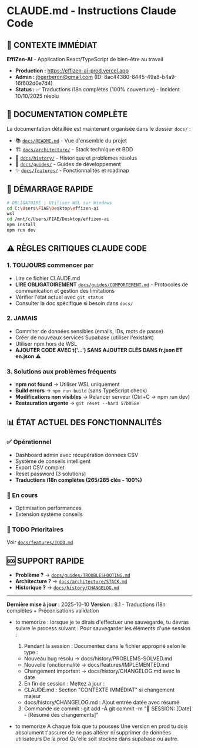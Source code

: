# CLAUDE.md - Instructions Claude Code

## 🎯 CONTEXTE IMMÉDIAT

**EffiZen-AI** - Application React/TypeScript de bien-être au travail
- **Production :** https://effizen-ai-prod.vercel.app
- **Admin :** jbgerberon@gmail.com (ID: 8ac44380-8445-49a8-b4a9-16f602d0e7d4)
- **Status :** ✅ Traductions i18n complètes (100% couverture) - Incident 10/10/2025 résolu

## 📁 DOCUMENTATION COMPLÈTE

La documentation détaillée est maintenant organisée dans le dossier `docs/` :

- 📚 [`docs/README.md`](docs/README.md) - Vue d'ensemble du projet
- 🏗️ [`docs/architecture/`](docs/architecture/) - Stack technique et BDD
- 📜 [`docs/history/`](docs/history/) - Historique et problèmes résolus
- 📖 [`docs/guides/`](docs/guides/) - Guides de développement
- ✨ [`docs/features/`](docs/features/) - Fonctionnalités et roadmap

## 🚀 DÉMARRAGE RAPIDE

```bash
# OBLIGATOIRE : Utiliser WSL sur Windows
cd C:\Users\FIAE\Desktop\effizen-ai
wsl
cd /mnt/c/Users/FIAE/Desktop/effizen-ai
npm install
npm run dev
```

## ⚠️ RÈGLES CRITIQUES CLAUDE CODE

### 1. TOUJOURS commencer par
- Lire ce fichier CLAUDE.md
- **LIRE OBLIGATOIREMENT** [`docs/guides/COMPORTEMENT.md`](docs/guides/COMPORTEMENT.md) - Protocoles de communication et gestion des limitations
- Vérifier l'état actuel avec `git status`
- Consulter la doc spécifique si besoin dans `docs/`

### 2. JAMAIS
- Commiter de données sensibles (emails, IDs, mots de passe)
- Créer de nouveaux services Supabase (utiliser l'existant)
- Utiliser npm hors de WSL
- **AJOUTER CODE AVEC t('...') SANS AJOUTER CLÉS DANS fr.json ET en.json** ⚠️

### 3. Solutions aux problèmes fréquents
- **npm not found** → Utiliser WSL uniquement
- **Build errors** → `npm run build` (sans TypeScript check)
- **Modifications non visibles** → Relancer serveur (Ctrl+C → npm run dev)
- **Restauration urgente** → `git reset --hard 57b058e`

## 📊 ÉTAT ACTUEL DES FONCTIONNALITÉS

### ✅ Opérationnel
- Dashboard admin avec récupération données CSV
- Système de conseils intelligent
- Export CSV complet
- Reset password (3 solutions)
- **Traductions i18n complètes (265/265 clés - 100%)**

### 🔧 En cours
- Optimisation performances
- Extension système conseils

### 📝 TODO Prioritaires
Voir [`docs/features/TODO.md`](docs/features/TODO.md)

## 🆘 SUPPORT RAPIDE

- **Problème ?** → [`docs/guides/TROUBLESHOOTING.md`](docs/guides/TROUBLESHOOTING.md)
- **Architecture ?** → [`docs/architecture/STACK.md`](docs/architecture/STACK.md)
- **Historique ?** → [`docs/history/CHANGELOG.md`](docs/history/CHANGELOG.md)

---
**Dernière mise à jour :** 2025-10-10
**Version :** 8.1 - Traductions i18n complètes + Préconisations validation
- to memorize : lorsque je te dirais d'effectuer une sauvegarde, tu devras suivre le process suivant : Pour sauvegarder les éléments d'une session :

  1. Pendant la session : Documentez dans le fichier approprié selon le type :
    - Nouveau bug résolu → docs/history/PROBLEMS-SOLVED.md
    - Nouvelle fonctionnalité → docs/features/IMPLEMENTED.md
    - Changement important → docs/history/CHANGELOG.md avec la date
  2. En fin de session : Mettez à jour :
    - CLAUDE.md : Section "CONTEXTE IMMÉDIAT" si changement majeur
    - docs/history/CHANGELOG.md : Ajout entrée datée avec résumé
  3. Commande de commit :
  git add -A
  git commit -m "📝 SESSION: [Date] - [Résumé des changements]"
- to memorize A chaque fois que tu pousses Une version en prod tu dois absolument t'assurer de ne pas altérer ni supprimer de données utilisateurs De la prod Qu'elle soit stockée dans supabase ou autre.